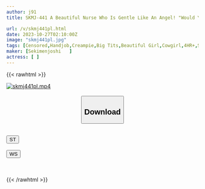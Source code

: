 ```yaml
---
author: j91
title: SKMJ-441 A Beautiful Nurse Who Is Gentle Like An Angel! "Would You Please Help Me To Improve My Outbursts, A Virgin Who Suffers From Premature Ejaculation?" A Surprisingly Naive Nurse Who Seems To Be Used To Male Genitals Gets Horny And Excited By A Virgin Who Ejaculates Too Early, And Gives Her A Raw Creampie SPECIAL !

url: /v/skmj441pl.html
date: 2023-10-27T02:10:00Z
image: "skmj441pl.jpg"
tags: [Censored,Handjob,Creampie,Big Tits,Beautiful Girl,Cowgirl,4HR+,Slender,Nurse,Virgin Man	 ]
maker: [Sekimenjoshi   ]
actress: [ ]
---
```



{{< rawhtml >}}

<div class="video" data-videoid="l2B0ezvkdWI7JwM">
    <a href="javascript:;">
        <img src="https://my.j91.asia/v/skmj441pl.jpg" width="WIDTH" height="HEIGHT" alt="skmj441pl.mp4" loading="lazy">
    </a>
</div>

<script type="text/javascript" src="https://j91.asia/asset/on-demand-st.js"></script>

<br>
  <link rel="stylesheet" href="https://j91.asia/asset/bs5.css">
  
  <center>
  <button class="btn btn-primary" type="button" data-bs-toggle="collapse" data-bs-target=".multi-collapse" aria-expanded="false" aria-controls="multiCollapseExample1 multiCollapseExample2"><h2>Download</h2></button></center>
</p>
<div class="row">
  <div class="col">
    <div class="collapse multi-collapse" id="multiCollapseExample1">
      <div class="card card-body">
	      	      <br>
<div class="buttons">  
<a href="https://streamtape.to/v/l2B0ezvkdWI7JwM"><button class="btn-hover color-3"><i class="fa fa-download"></i> ST</button></a></div>
    </div>
  </div>
</div>
  <div class="col">
    <div class="collapse multi-collapse" id="multiCollapseExample2">
      <div class="card card-body">
	      <br>
<div class="buttons">
    <a href="https://wolfstream.tv/98ys6rnldurf"><button class="btn-hover color-9"><i class="fa fa-download"></i> WS</button></a></div>
<br><br>
      </div>
    </div>
  </div>
</div>

{{< /rawhtml >}}
